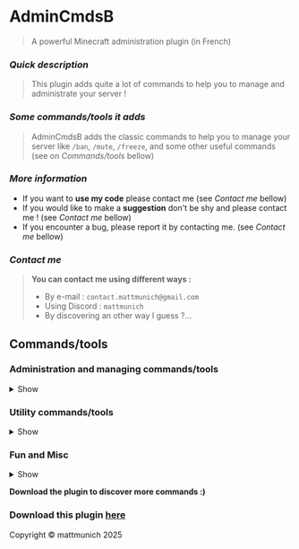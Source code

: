 # AdminCmdsB
> A powerful Minecraft administration plugin (in French)


### *Quick description*
> This plugin adds quite a lot of commands to help you to manage and administrate your server !
### *Some commands/tools it adds*
> AdminCmdsB adds the classic commands to help you to manage your server like `/ban`, `/mute`, `/freeze`, and some other useful commands (see on *Commands/tools* bellow)
### *More information*
- If you want to **use my code** please contact me (see *Contact me* bellow)
- If you would like to make a **suggestion** don't be shy and please contact me ! (see *Contact me* bellow)
- If you encounter a bug, please report it by contacting me. (see *Contact me* bellow)
### ***Contact me***
> **You can contact me using different ways :**
> - By e-mail : `contact.mattmunich@gmail.com`
> - Using Discord : `mattmunich`
> - By discovering an other way I guess ?...

## Commands/tools

### Administration and managing commands/tools
<details>
<summary>Show</summary>

- **A full permission and rank system**
- `/ban` and `/tempban`
- `/mute` and `/tempmute`
- `/freeze`
- `/vanish`
- `/warn`
- `/admincmdsb settings <arguments>` (-> The plugin's settings command)
- AdminGUI (obtain using `/admingui`) (-> quick access to multiple commands)
- `/invsee` (-> VERY simple way to see and interact with someone's inventory) 
- `admininvsee` (-> Simple way to see all the content of someone's inventory (NOT INTERACT))
</details>

### Utility commands/tools
<details>
<summary>Show</summary>

- `/fly`
- `/heal`
- `/feed`
- `/god`
- `/gm` (-> Quick way to change your GameMode)
- `/tphere`
</details>

### Fun and Misc
<details>
<summary>Show</summary>

- `/cheatinv` (-> Obtain OP tools and armor)
- `/secinv` (-> Use a second inventory while saving your main one (second one is NOT saved))
- `/sethome`, `/home` and `/delhome`
- `/setwarp`, `/warp` and `/delwarp` (For `/setwarp` : you can set the minimum required rank to access to the warp)


</details>

**Download the plugin to discover more commands :)**
</details>

### Download this plugin [here](https://modrinth.com/plugin/admincmdsb)

Copyright © mattmunich 2025
